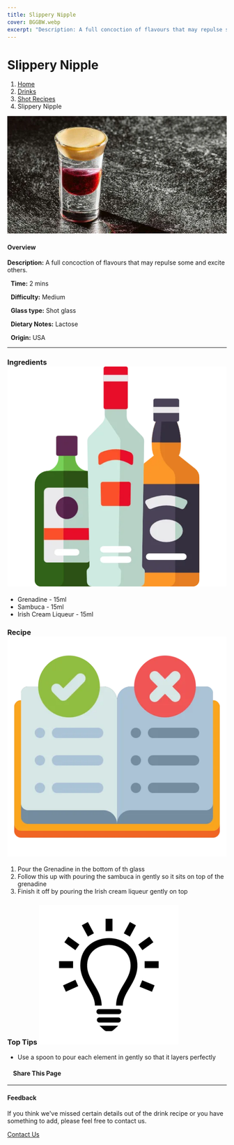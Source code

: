 ```yaml
---
title: Slippery Nipple
cover: BGGBW.webp
excerpt: "Description: A full concoction of flavours that may repulse some and excite others."
---
```


# Slippery Nipple

1.  [Home](/)
2.  [Drinks](drinks)
3.  [Shot Recipes](drinks/shotrecipes)
4.  Slippery Nipple

![](/images/slipperynipple.webp)

#### Overview

**Description:** A full concoction of flavours that may repulse some and excite others.

  **Time:** 2 mins

  **Difficulty:** Medium

  **Glass type:** Shot glass

  **Dietary Notes:** Lactose

  **Origin:** USA

* * *

### Ingredients ![target](/images/liquor.webp)

-   Grenadine - 15ml
-   Sambuca - 15ml
-   Irish Cream Liqueur - 15ml

### Recipe ![target](/images/rules.webp)

1.  Pour the Grenadine in the bottom of th glass
2.  Follow this up with pouring the sambuca in gently so it sits on top of the grenadine
3.  Finish it off by pouring the Irish cream liqueur gently on top

### Top Tips ![target](/images/lightbulb.webp)

-   Use a spoon to pour each element in gently so that it layers perfectly

####     Share This Page

[](https://www.facebook.com/sharer/sharer.php?u=beergogglegames.co.uk/Drinks/ShotRecipes/slipperynipple)[](https://www.instagram.com/direct/new/)[](https://twitter.com/intent/tweet?url=beergogglegames.co.uk/Drinks/ShotRecipes/slipperynipple)

* * *

#### Feedback

If you think we've missed certain details out of the drink recipe or you have something to add, please feel free to contact us.

  
  
  
[Contact Us](contact)
